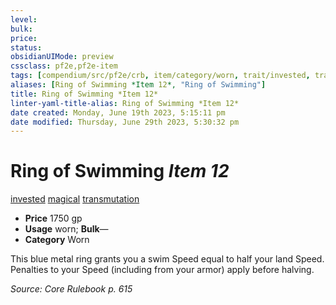```yaml
---
level:
bulk:
price:
status:
obsidianUIMode: preview
cssclass: pf2e,pf2e-item
tags: [compendium/src/pf2e/crb, item/category/worn, trait/invested, trait/magical, trait/transmutation]
aliases: [Ring of Swimming *Item 12*, "Ring of Swimming"]
title: Ring of Swimming *Item 12*
linter-yaml-title-alias: Ring of Swimming *Item 12*
date created: Monday, June 19th 2023, 5:15:11 pm
date modified: Thursday, June 29th 2023, 5:30:32 pm
---
```


# Ring of Swimming *Item 12*

[invested](rules/traits/invested.md) [magical](rules/traits/magical.md) [transmutation](rules/traits/transmutation.md)  

- **Price** 1750 gp
- **Usage** worn; **Bulk**—
- **Category** Worn

This blue metal ring grants you a swim Speed equal to half your land Speed. Penalties to your Speed (including from your armor) apply before halving.

*Source: Core Rulebook p. 615*
